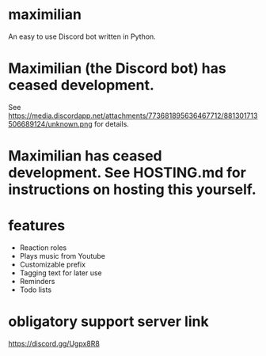 # maximilian

An easy to use Discord bot written in Python.

# Maximilian (the Discord bot) has ceased development.
See https://media.discordapp.net/attachments/773681895636467712/881301713506689124/unknown.png for details.

# Maximilian has ceased development. See HOSTING.md for instructions on hosting this yourself.

# features

- Reaction roles
- Plays music from Youtube
- Customizable prefix
- Tagging text for later use
- Reminders
- Todo lists


# obligatory support server link

https://discord.gg/Ugpx8R8
